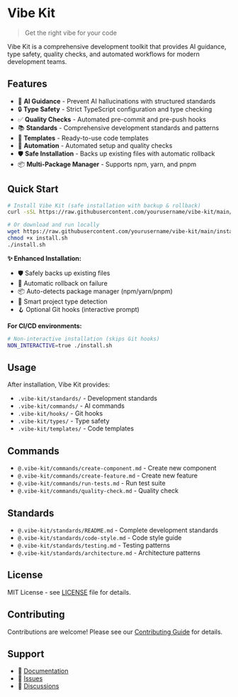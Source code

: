 # Vibe Kit

> Get the right vibe for your code

Vibe Kit is a comprehensive development toolkit that provides AI guidance, type safety, quality checks, and automated workflows for modern development teams.

## Features

- 🤖 **AI Guidance** - Prevent AI hallucinations with structured standards
- 🔒 **Type Safety** - Strict TypeScript configuration and type checking
- ✅ **Quality Checks** - Automated pre-commit and pre-push hooks
- 📚 **Standards** - Comprehensive development standards and patterns
- 🎯 **Templates** - Ready-to-use code templates
- 🔧 **Automation** - Automated setup and quality checks
- 🛡️ **Safe Installation** - Backs up existing files with automatic rollback
- 📦 **Multi-Package Manager** - Supports npm, yarn, and pnpm

## Quick Start

```bash
# Install Vibe Kit (safe installation with backup & rollback)
curl -sSL https://raw.githubusercontent.com/yourusername/vibe-kit/main/install.sh | bash

# Or download and run locally
wget https://raw.githubusercontent.com/yourusername/vibe-kit/main/install.sh
chmod +x install.sh
./install.sh
```

**✨ Enhanced Installation:**
- 🛡️ Safely backs up existing files
- 🔄 Automatic rollback on failure
- 📦 Auto-detects package manager (npm/yarn/pnpm)
- 🎯 Smart project type detection
- 🪝 Optional Git hooks (interactive prompt)

**For CI/CD environments:**
```bash
# Non-interactive installation (skips Git hooks)
NON_INTERACTIVE=true ./install.sh
```

## Usage

After installation, Vibe Kit provides:

- `.vibe-kit/standards/` - Development standards
- `.vibe-kit/commands/` - AI commands
- `.vibe-kit/hooks/` - Git hooks
- `.vibe-kit/types/` - Type safety
- `.vibe-kit/templates/` - Code templates

## Commands

- `@.vibe-kit/commands/create-component.md` - Create new component
- `@.vibe-kit/commands/create-feature.md` - Create new feature
- `@.vibe-kit/commands/run-tests.md` - Run test suite
- `@.vibe-kit/commands/quality-check.md` - Quality check

## Standards

- `@.vibe-kit/standards/README.md` - Complete development standards
- `@.vibe-kit/standards/code-style.md` - Code style guide
- `@.vibe-kit/standards/testing.md` - Testing patterns
- `@.vibe-kit/standards/architecture.md` - Architecture patterns

## License

MIT License - see [LICENSE](LICENSE) file for details.

## Contributing

Contributions are welcome! Please see our [Contributing Guide](CONTRIBUTING.md) for details.

## Support

- 📖 [Documentation](docs/)
- 🐛 [Issues](https://github.com/yourusername/vibe-kit/issues)
- 💬 [Discussions](https://github.com/yourusername/vibe-kit/discussions)
